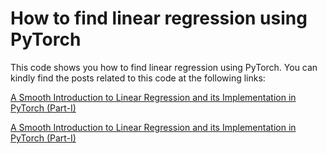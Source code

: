 # How to find linear regression using PyTorch

This code shows you how to find linear regression using PyTorch. You can kindly find the posts related to this code at the following links:

[A Smooth Introduction to Linear Regression and its Implementation in PyTorch (Part-I)](https://abder.io/a-smooth-introduction-to-linear-regression-and-its-implementation-in-pytorch-part-i/)

[A Smooth Introduction to Linear Regression and its Implementation in PyTorch (Part-I)](https://abder.io/a-smooth-introduction-to-linear-regression-and-its-implementation-in-pytorch-part-ii/)
